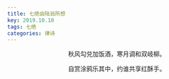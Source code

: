 ```yaml
---
title: 七绝由陆翁所想
key: 2019.10.10
tags: 七绝
categories: 律诗
---
```


<p align="center">秋风勾兑加饭酒，寒月调和双岐柳。
</p>
<p align="center">自赏涂鸦乐其中，约谁共享红酥手。
</p>
<p align="center"></br>
</p>
